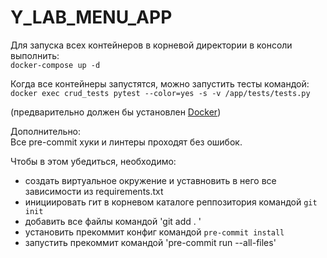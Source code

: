 # Y_LAB_MENU_APP
Для запуска всех контейнеров в корневой директории в консоли выполнить:<br>
`docker-compose up -d`<br>

Когда все контейнеры запустятся, можно запустить тесты командой:<br>
`docker exec crud_tests pytest --color=yes -s -v /app/tests/tests.py`<br>

(предварительно должен бы установлен <a href="https://www.docker.com/">Docker<a>)

Дополнительно:<br>
Все pre-commit хуки и линтеры проходят без ошибок.<br>

Чтобы в этом убедиться, необходимо: 
- создать виртуальное окружение и уставновить в него все зависимости из requirements.txt
- инициировать гит в корневом каталоге реппозитория командой `git init`
- добавить все файлы командой 'git add . '
- установить прекоммит конфиг командой `pre-commit install`
- запустить прекоммит командой 'pre-commit run --all-files'


